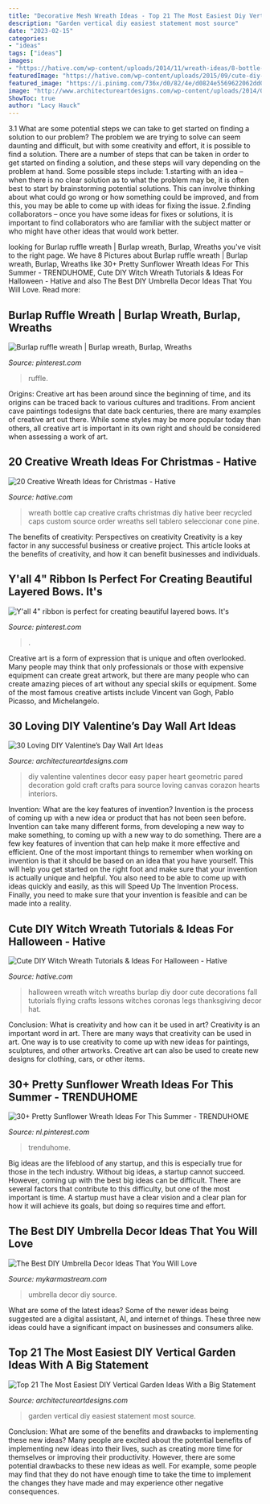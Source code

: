 ```yaml
---
title: "Decorative Mesh Wreath Ideas - Top 21 The Most Easiest Diy Vertical Garden Ideas With A Big Statement"
description: "Garden vertical diy easiest statement most source"
date: "2023-02-15"
categories:
- "ideas"
tags: ["ideas"]
images:
- "https://hative.com/wp-content/uploads/2014/11/wreath-ideas/8-bottle-cap-wreath.jpg"
featuredImage: "https://hative.com/wp-content/uploads/2015/09/cute-diy-witch-wreath-tutorials/14-cute-diy-witch-wreath-tutorials.jpg"
featured_image: "https://i.pinimg.com/736x/d0/82/4e/d0824e5569622062dd038559f76d6145.jpg"
image: "http://www.architectureartdesigns.com/wp-content/uploads/2014/01/2218-630x839.jpg"
ShowToc: true
author: "Lacy Hauck"
---
```



3.1 What are some potential steps we can take to get started on finding a solution to our problem?
The problem we are trying to solve can seem daunting and difficult, but with some creativity and effort, it is possible to find a solution. There are a number of steps that can be taken in order to get started on finding a solution, and these steps will vary depending on the problem at hand. Some possible steps include: 
1.starting with an idea – when there is no clear solution as to what the problem may be, it is often best to start by brainstorming potential solutions. This can involve thinking about what could go wrong or how something could be improved, and from this, you may be able to come up with ideas for fixing the issue. 
2.finding collaborators – once you have some ideas for fixes or solutions, it is important to find collaborators who are familiar with the subject matter or who might have other ideas that would work better.

	

		
looking for Burlap ruffle wreath | Burlap wreath, Burlap, Wreaths you've visit to the right page. We have 8 Pictures about Burlap ruffle wreath | Burlap wreath, Burlap, Wreaths like 30+ Pretty Sunflower Wreath Ideas For This Summer - TRENDUHOME, Cute DIY Witch Wreath Tutorials &amp; Ideas For Halloween - Hative and also The Best DIY Umbrella Decor Ideas That You Will Love. Read more:
		
    
## Burlap Ruffle Wreath | Burlap Wreath, Burlap, Wreaths

<img loading=lazy src="https://i.pinimg.com/736x/37/31/a0/3731a00181c252537eb55abd8c61cbb1--ruffles-burlap.jpg" onerror="this.onerror=null;this.src='https://tse3.mm.bing.net/th?id=OIP.44uc_Mh5ITp5nT2FOoJJLgHaNK&amp;pid=15.1';" alt="Burlap ruffle wreath | Burlap wreath, Burlap, Wreaths">

_Source: pinterest.com_

>ruffle. 

	

Origins:
Creative art has been around since the beginning of time, and its origins can be traced back to various cultures and traditions. From ancient cave paintings todesigns that date back centuries, there are many examples of creative art out there. While some styles may be more popular today than others, all creative art is important in its own right and should be considered when assessing a work of art.

    
## 20 Creative Wreath Ideas For Christmas - Hative

<img loading=lazy src="https://hative.com/wp-content/uploads/2014/11/wreath-ideas/8-bottle-cap-wreath.jpg" onerror="this.onerror=null;this.src='https://tse4.mm.bing.net/th?id=OIP.MIVpZPi6iBJk-iFxv015swHaJ4&amp;pid=15.1';" alt="20 Creative Wreath Ideas for Christmas - Hative">

_Source: hative.com_

>wreath bottle cap creative crafts christmas diy hative beer recycled caps custom source order wreaths sell tablero seleccionar cone pine. 

	

The benefits of creativity: Perspectives on creativity
Creativity is a key factor in any successful business or creative project. This article looks at the benefits of creativity, and how it can benefit businesses and individuals.

    
## Y&#039;all 4&quot; Ribbon Is Perfect For Creating Beautiful Layered Bows. It&#039;s

<img loading=lazy src="https://i.pinimg.com/736x/ce/6f/b0/ce6fb06d423107c114e8db8c30ba06f2.jpg" onerror="this.onerror=null;this.src='https://tse1.mm.bing.net/th?id=OIP.G8LcOVLpKZXDTP0ZkPGmgwHaMF&amp;pid=15.1';" alt="Y&#039;all 4&quot; ribbon is perfect for creating beautiful layered bows. It&#039;s">

_Source: pinterest.com_

>. 

	

Creative art is a form of expression that is unique and often overlooked. Many people may think that only professionals or those with expensive equipment can create great artwork, but there are many people who can create amazing pieces of art without any special skills or equipment. Some of the most famous creative artists include Vincent van Gogh, Pablo Picasso, and Michelangelo.

    
## 30 Loving DIY Valentine’s Day Wall Art Ideas

<img loading=lazy src="http://www.architectureartdesigns.com/wp-content/uploads/2014/01/2218-630x839.jpg" onerror="this.onerror=null;this.src='https://tse1.mm.bing.net/th?id=OIP.8TK65HhsuaHPwM2SS1-nNAHaJ3&amp;pid=15.1';" alt="30 Loving DIY Valentine’s Day Wall Art Ideas">

_Source: architectureartdesigns.com_

>diy valentine valentines decor easy paper heart geometric pared decoration gold craft crafts para source loving canvas corazon hearts interiors. 

	

Invention: What are the key features of invention?
Invention is the process of coming up with a new idea or product that has not been seen before. Invention can take many different forms, from developing a new way to make something, to coming up with a new way to do something. There are a few key features of invention that can help make it more effective and efficient. 
One of the most important things to remember when working on invention is that it should be based on an idea that you have yourself. This will help you get started on the right foot and make sure that your invention is actually unique and helpful. You also need to be able to come up with ideas quickly and easily, as this will Speed Up The Invention Process. Finally, you need to make sure that your invention is feasible and can be made into a reality.

    
## Cute DIY Witch Wreath Tutorials &amp; Ideas For Halloween - Hative

<img loading=lazy src="https://hative.com/wp-content/uploads/2015/09/cute-diy-witch-wreath-tutorials/14-cute-diy-witch-wreath-tutorials.jpg" onerror="this.onerror=null;this.src='https://tse2.mm.bing.net/th?id=OIP.8dyoidn7qEXz0ZIPzTSjuQHaK_&amp;pid=15.1';" alt="Cute DIY Witch Wreath Tutorials &amp; Ideas For Halloween - Hative">

_Source: hative.com_

>halloween wreath witch wreaths burlap diy door cute decorations fall tutorials flying crafts lessons witches coronas legs thanksgiving decor hat. 

	

Conclusion: What is creativity and how can it be used in art?
Creativity is an important word in art. There are many ways that creativity can be used in art. One way is to use creativity to come up with new ideas for paintings, sculptures, and other artworks. Creative art can also be used to create new designs for clothing, cars, or other items.

    
## 30+ Pretty Sunflower Wreath Ideas For This Summer - TRENDUHOME

<img loading=lazy src="https://i.pinimg.com/736x/d0/82/4e/d0824e5569622062dd038559f76d6145.jpg" onerror="this.onerror=null;this.src='https://tse4.mm.bing.net/th?id=OIP.0zQpjECzM_9XdOQOc2XnyAHaJ3&amp;pid=15.1';" alt="30+ Pretty Sunflower Wreath Ideas For This Summer - TRENDUHOME">

_Source: nl.pinterest.com_

>trenduhome. 

	

Big ideas are the lifeblood of any startup, and this is especially true for those in the tech industry. Without big ideas, a startup cannot succeed. However, coming up with the best big ideas can be difficult. There are several factors that contribute to this difficulty, but one of the most important is time. A startup must have a clear vision and a clear plan for how it will achieve its goals, but doing so requires time and effort.

    
## The Best DIY Umbrella Decor Ideas That You Will Love

<img loading=lazy src="https://mykarmastream.com/wp-content/uploads/2017/05/umbrella-decor-ideas-3.jpg" onerror="this.onerror=null;this.src='https://tse3.mm.bing.net/th?id=OIP.QrFg7dHVkrke1YjkYZIDxQHaE8&amp;pid=15.1';" alt="The Best DIY Umbrella Decor Ideas That You Will Love">

_Source: mykarmastream.com_

>umbrella decor diy source. 

	

What are some of the latest ideas?
Some of the newer ideas being suggested are a digital assistant, AI, and internet of things. These three new ideas could have a significant impact on businesses and consumers alike.

    
## Top 21 The Most Easiest DIY Vertical Garden Ideas With A Big Statement

<img loading=lazy src="https://www.architectureartdesigns.com/wp-content/uploads/2015/03/1811.jpg" onerror="this.onerror=null;this.src='https://tse1.mm.bing.net/th?id=OIP.6gDC3UTYAZvhX6XP-4QMYgHaKY&amp;pid=15.1';" alt="Top 21 The Most Easiest DIY Vertical Garden Ideas With a Big Statement">

_Source: architectureartdesigns.com_

>garden vertical diy easiest statement most source. 

	

Conclusion: What are some of the benefits and drawbacks to implementing these new ideas?
Many people are excited about the potential benefits of implementing new ideas into their lives, such as creating more time for themselves or improving their productivity. However, there are some potential drawbacks to these new ideas as well. For example, some people may find that they do not have enough time to take the time to implement the changes they have made and may experience other negative consequences.

